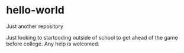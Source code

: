 # hello-world
Just another repository

Just looking to startcoding outside of school to get ahead of the game before college. Any help is welcomed.
